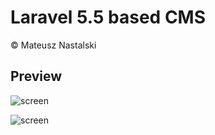 # Laravel 5.5 based CMS

&copy; Mateusz Nastalski

## Preview

![screen](http://i.imgur.com/Yda8l95.png)

![screen](http://i.imgur.com/bb4Jk96.png)